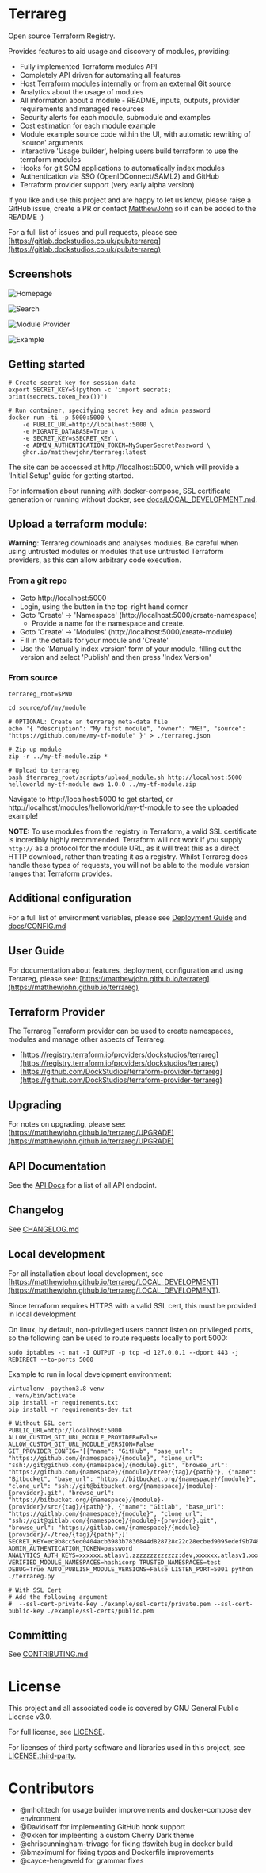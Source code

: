 # Terrareg

Open source Terraform Registry.

Provides features to aid usage and discovery of modules, providing:

 * Fully implemented Terraform modules API
 * Completely API driven for automating all features
 * Host Terraform modules internally or from an external Git source
 * Analytics about the usage of modules
 * All information about a module - README, inputs, outputs, provider requirements and managed resources
 * Security alerts for each module, submodule and examples
 * Cost estimation for each module example
 * Module example source code within the UI, with automatic rewriting of 'source' arguments
 * Interactive 'Usage builder', helping users build terraform to use the terraform modules
 * Hooks for git SCM applications to automatically index modules
 * Authentication via SSO (OpenIDConnect/SAML2) and GitHub
 * Terraform provider support (very early alpha version)

If you like and use this project and are happy to let us know, please raise a GitHub issue, create a PR or contact [MatthewJohn](https://github.com/matthewjohn) so it can be added to the README :)

For a full list of issues and pull requests, please see [https://gitlab.dockstudios.co.uk/pub/terrareg](https://gitlab.dockstudios.co.uk/pub/terrareg)

## Screenshots

![Homepage](./docs/screenshots/homepage.png)

![Search](./docs/screenshots/search.png)

![Module Provider](./docs/screenshots/module_provider.png)

![Example](./docs/screenshots/example.png)

## Getting started

    # Create secret key for session data
    export SECRET_KEY=$(python -c 'import secrets; print(secrets.token_hex())')

    # Run container, specifying secret key and admin password
    docker run -ti -p 5000:5000 \
        -e PUBLIC_URL=http://localhost:5000 \
        -e MIGRATE_DATABASE=True \
        -e SECRET_KEY=$SECRET_KEY \
        -e ADMIN_AUTHENTICATION_TOKEN=MySuperSecretPassword \
        ghcr.io/matthewjohn/terrareg:latest

The site can be accessed at http://localhost:5000, which will provide a 'Initial Setup' guide for getting started.

For information about running with docker-compose, SSL certificate generation or running without docker, see [docs/LOCAL_DEVELOPMENT.md](./docs/LOCAL_DEVELOPMENT.md).

## Upload a terraform module:

**Warning**: Terrareg downloads and analyses modules. Be careful when using untrusted modules or modules that use untrusted Terraform providers, as this can allow arbitrary code execution.

### From a git repo


* Goto http://localhost:5000
* Login, using the button in the top-right hand corner
* Goto 'Create' -> 'Namespace' (http://localhost:5000/create-namespace)
  * Provide a name for the namespace and create.
* Goto 'Create' -> 'Modules' (http://localhost:5000/create-module)
* Fill in the details for your module and 'Create'
* Use the 'Manually index version' form of your module, filling out the version and select 'Publish' and then press 'Index Version'

### From source

    terrareg_root=$PWD
    
    cd source/of/my/module
    
    # OPTIONAL: Create an terrareg meta-data file
    echo '{ "description": "My first module", "owner": "ME!", "source": "https://github.com/me/my-tf-module" }' > ./terrareg.json
    
    # Zip up module
    zip -r ../my-tf-module.zip *
    
    # Upload to terrareg
    bash $terrareg_root/scripts/upload_module.sh http://localhost:5000 helloworld my-tf-module aws 1.0.0 ../my-tf-module.zip

  Navigate to http://localhost:5000 to get started, or http://localhost/modules/helloworld/my-tf-module to see the uploaded example!


**NOTE:** To use modules from the registry in Terraform, a valid SSL certificate is incredibly highly recommended. Terraform will not work if you supply `http://` as a protocol for the module URL, as it will treat this as a direct HTTP download, rather than treating it as a registry. Whilst Terrareg does handle these types of requests, you will not be able to the module version ranges that Terraform provides.


## Additional configuration

For a full list of environment variables, please see [Deployment Guide](https://matthewjohn.github.io/terrareg/deployment) and [docs/CONFIG.md](https://matthewjohn.github.io/terrareg/CONFIG)

## User Guide

For documentation about features, deployment, configuration and using Terrareg, please see: [https://matthewjohn.github.io/terrareg](https://matthewjohn.github.io/terrareg)

## Terraform Provider

The Terrareg Terraform provider can be used to create namespaces, modules and manage other aspects of Terrareg:

 * [https://registry.terraform.io/providers/dockstudios/terrareg](https://registry.terraform.io/providers/dockstudios/terrareg)
 * [https://github.com/DockStudios/terraform-provider-terrareg](https://github.com/DockStudios/terraform-provider-terrareg)

## Upgrading

For notes on upgrading, please see: [https://matthewjohn.github.io/terrareg/UPGRADE](https://matthewjohn.github.io/terrareg/UPGRADE)

## API Documentation

See the [API Docs](./docs/API.md) for a list of all API endpoint.

## Changelog

See [CHANGELOG.md](CHANGELOG.md)


## Local development

For all installation about local development, see [https://matthewjohn.github.io/terrareg/LOCAL_DEVELOPMENT](https://matthewjohn.github.io/terrareg/LOCAL_DEVELOPMENT).

Since terraform requires HTTPS with a valid SSL cert, this must be provided in local development

On linux, by default, non-privileged users cannot listen on privileged ports, so the following can be used to route requests locally to port 5000:

```
sudo iptables -t nat -I OUTPUT -p tcp -d 127.0.0.1 --dport 443 -j REDIRECT --to-ports 5000
```

Example to run in local development environment:
```
virtualenv -ppython3.8 venv
. venv/bin/activate
pip install -r requirements.txt
pip install -r requirements-dev.txt

# Without SSL cert
PUBLIC_URL=http://localhost:5000 ALLOW_CUSTOM_GIT_URL_MODULE_PROVIDER=False ALLOW_CUSTOM_GIT_URL_MODULE_VERSION=False GIT_PROVIDER_CONFIG='[{"name": "GitHub", "base_url": "https://github.com/{namespace}/{module}", "clone_url": "ssh://git@github.com/{namespace}/{module}.git", "browse_url": "https://github.com/{namespace}/{module}/tree/{tag}/{path}"}, {"name": "Bitbucket", "base_url": "https://bitbucket.org/{namespace}/{module}", "clone_url": "ssh://git@bitbucket.org/{namespace}/{module}-{provider}.git", "browse_url": "https://bitbucket.org/{namespace}/{module}-{provider}/src/{tag}/{path}"}, {"name": "Gitlab", "base_url": "https://gitlab.com/{namespace}/{module}", "clone_url": "ssh://git@gitlab.com/{namespace}/{module}-{provider}.git", "browse_url": "https://gitlab.com/{namespace}/{module}-{provider}/-/tree/{tag}/{path}"}]' SECRET_KEY=ec9b8cc5ed0404acb3983b7836844d828728c22c28ecbed9095edef9b7489e85 ADMIN_AUTHENTICATION_TOKEN=password ANALYTICS_AUTH_KEYS=xxxxxx.atlasv1.zzzzzzzzzzzzz:dev,xxxxxx.atlasv1.xxxxxxxxxx:prod VERIFIED_MODULE_NAMESPACES=hashicorp TRUSTED_NAMESPACES=test DEBUG=True AUTO_PUBLISH_MODULE_VERSIONS=False LISTEN_PORT=5001 python ./terrareg.py

# With SSL Cert
# Add the following argument
#  --ssl-cert-private-key ./example/ssl-certs/private.pem --ssl-cert-public-key ./example/ssl-certs/public.pem

```


## Committing

See [CONTRIBUTING.md](CONTRIBUTING.md)

# License

This project and all associated code is covered by GNU General Public License v3.0.

For full license, see [LICENSE](LICENSE).

For licenses of third party software and libraries used in this project, see [LICENSE.third-party](LICENSE.third-party).

# Contributors

 * @mholttech for usage builder improvements and docker-compose dev environment
 * @Davidsoff for implementing GitHub hook support
 * @0xken for impleenting a custom Cherry Dark theme
 * @chriscunningham-trivago for fixing tfswitch bug in docker build
 * @bmaximuml for fixing typos and Dockerfile improvements
 * @cayce-hengeveld for grammar fixes

